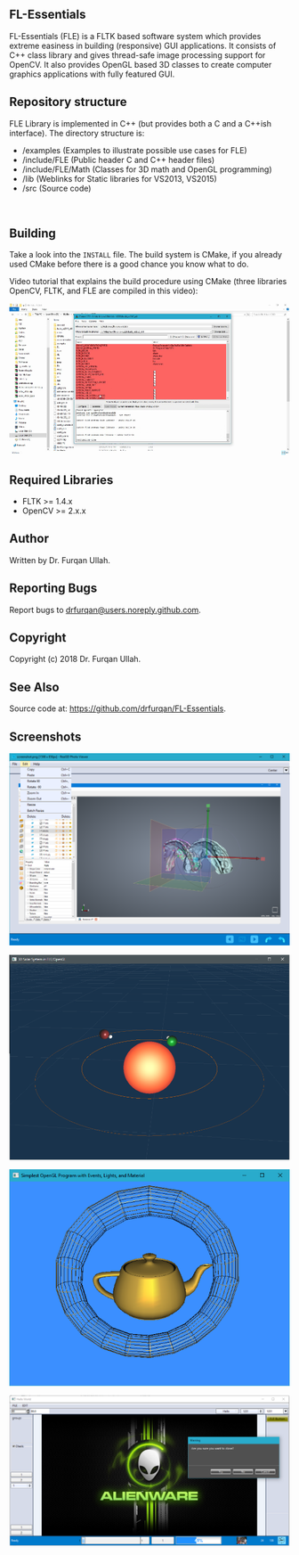 ## FL-Essentials
FL-Essentials (FLE) is a FLTK based software system which provides extreme easiness in building (responsive) GUI applications. It consists of C++ class library and gives thread-safe image processing support for OpenCV. It also provides OpenGL based 3D classes to create computer graphics applications with fully featured GUI.

## Repository structure

FLE Library is implemented in C++ (but provides both a C and a 
C++ish interface). The directory structure is: <br/>

-  /examples (Examples to illustrate possible use cases for FLE)
-  /include/FLE (Public header C and C++ header files) <br/>	
-  /include/FLE/Math (Classes for 3D math and OpenGL programming)
-  /lib (Weblinks for Static libraries for VS2013, VS2015) <br/>	
-  /src	 (Source code) <br/>						
<br/>

## Building
Take a look into the `INSTALL` file. The build system is CMake, if you already used CMake before there is a good chance you know what to do. <br/>	

Video tutorial that explains the build procedure using CMake (three libraries OpenCV, FLTK, and FLE are compiled in this video): <br/>	

[![How to Build OpenCV, FLTK, FL-Essentials using CMake](how_to_build.png)](https://youtu.be/bwVpf_uKaGo "How to Build OpenCV, FLTK, FL-Essentials using CMake")

## Required Libraries
-  FLTK >= 1.4.x
-  OpenCV >= 2.x.x

## Author
Written by  Dr. Furqan Ullah.

## Reporting Bugs
Report bugs to drfurqan@users.noreply.github.com.

## Copyright
Copyright (c) 2018 Dr. Furqan Ullah.

## See Also
Source code at: <https://github.com/drfurqan/FL-Essentials>.

## Screenshots
![Alt text](https://github.com/drfurqan/FL-Essentials/blob/master/examples/photo_viewer.png?raw=true "Photo Viewer Written in FLE, Inspired by Windows Photo Viewer")

![Alt text](https://github.com/drfurqan/FL-Essentials/blob/master/examples/3d_solar_system.PNG?raw=true "3D Solar System written in FLE/OpenGL")

![Alt text](https://github.com/drfurqan/FL-Essentials/blob/master/examples/opengl_events_lights.PNG?raw=true "OpenGL Demo written in FLE/OpenGL")

![Alt text](https://github.com/drfurqan/FL-Essentials/blob/master/examples/demo.PNG?raw=true "FLE Demo that shows various widgets such as MenuBar, ToolBar, StatusBar, Left-Right Bars, Layouts, Buttons")